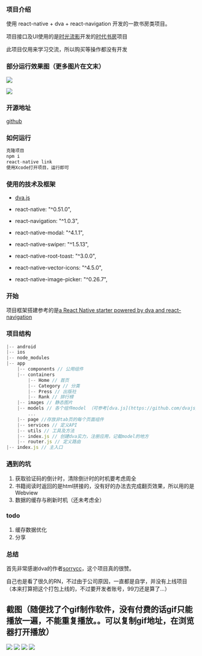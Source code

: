 ### 项目介绍
使用 react-native + dva + react-navigation 开发的一款书房类项目。

项目接口及UI使用的是[时光流影](http:www.timeface.cn)开发的[时代书房](http://www.apgbook.com/timeread)项目

此项目仅用来学习交流，所以购买等操作都没有开发
### 部分运行效果图（更多图片在文末）
![](https://user-gold-cdn.xitu.io/2018/2/28/161da79f8385886d?w=375&h=689&f=png&s=233731)

![](https://user-gold-cdn.xitu.io/2018/2/28/161da79f81c0a970?w=375&h=689&f=png&s=150130)
### 开源地址
[github](https://github.com/zhouyingkai1/apgbook)

### 如何运行
```js
克隆项目
npm i
react-native link
使用Xcode打开项目，运行即可
```

### 使用的技术及框架

* [dva.js](https://github.com/dvajs/dva)

* react-native: "^0.51.0",

* react-navigation: "^1.0.3",

* react-native-modal: "^4.1.1",

* react-native-swiper: "^1.5.13",

* react-native-root-toast: "^3.0.0",

* react-native-vector-icons: "^4.5.0",

* react-native-image-picker: "^0.26.7",

### 开始

项目框架搭建参考的是[a React Native starter powered by dva and react-navigation](https://github.com/nihgwu/react-native-dva-starter)

### 项目结构

```js
|-- android 
|-- ios
|-- node_modules
|-- app
    |-- components // 公用组件
    |-- containers 
        |-- Home // 首页
        |-- Category // 分类
        |-- Press // 出版社
        |-- Rank // 排行榜   
    |-- images // 静态图片
    |-- models // 各个组件model （可参考[dva.js](https://github.com/dvajs/dva)）
        ... 
    |-- page //存放非tab页的每个页面组件 
    |-- services // 定义API
    |-- utils // 工具及方法
    |-- index.js // 创建dva实力，注册应用，记载model的地方
    |-- router.js // 定义路由
|-- index.js // 主入口
```

### 遇到的坑

1. 获取验证码的倒计时，清除倒计时的时机要考虑周全
2. 书籍阅读时返回的是html拼接的，没有好的办法去完成翻页效果，所以用的是Webview
3. 数据的缓存与刷新时机（还未考虑全）

### todo
1. 缓存数据优化
2. 分享

### 总结

首先非常感谢dva的作者[sorrycc](https://github.com/sorrycc)，这个项目真的很赞。

自己也是看了很久的RN，不过由于公司原因，一直都是自学，并没有上线项目（本来打算把这个打包上线的，不过要开发者账号，99刀还是算了…）

## 截图（随便找了个gif制作软件，没有付费的话gif只能播放一遍，不能重复播放。。可以复制gif地址，在浏览器打开播放）

![](https://user-gold-cdn.xitu.io/2018/2/28/161da79f81e8e7f5?w=375&h=689&f=png&s=68580)
![](https://user-gold-cdn.xitu.io/2018/2/28/161da79f83410f55?w=375&h=689&f=png&s=208062)
![](https://user-gold-cdn.xitu.io/2018/2/28/161da79f837aa2c4?w=375&h=689&f=png&s=153547)
![](https://user-gold-cdn.xitu.io/2018/2/28/161da79f8385886d?w=375&h=689&f=png&s=233731)